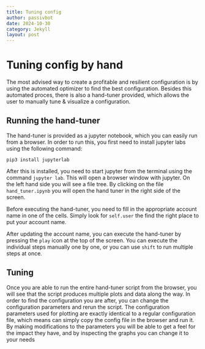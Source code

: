 ```yaml
---
title: Tuning config
author: passivbot
date: 2024-10-30
category: Jekyll
layout: post
---
```


# Tuning config by hand

The most advised way to create a profitable and resilient configuration is by using the automated
optimizer to find the best configuration. Besides this automated proces, there is also a hand-tuner
provided, which allows the user to manually tune & visualize a configuration.

## Running the hand-tuner

The hand-tuner is provided as a jupyter notebook, which you can easily run from a browser.
In order to run this, you first need to install jupyter labs using the following command:

```shell
pip3 install jupyterlab
```

After this is installed, you need to start jupyter from the terminal using the command `jupyter lab`.
This will open a browser window with jupyter. On the left hand side you will see a file tree.
By clicking on the file `hand_tuner.ipynb` you will open the hand tuner in the right side of the screen.

Before executing the hand-tuner, you need to fill in the appropriate account name in one of the cells.
Simply look for `self.user` the find the right place to put your account name.

After updating the account name, you can execute the hand-tuner by pressing the `play` icon at the
top of the screen. You can execute the individual steps manually one by one, or you can use `shift`
to run multiple steps at once.

## Tuning

Once you are able to run the entire hand-tuner script from the browser, you will see that the script
produces multiple plots and data along the way. In order to find the configuration you are after,
you can change the configuration parameters and rerun the script. The configuration parameters used
for plotting are exactly identical to a regular configuration file, which means can simply copy the
config file in the browser and run it. By making modifications to the parameters you will be able
to get a feel for the impact they have, and by inspecting the graphs you can change it to your needs